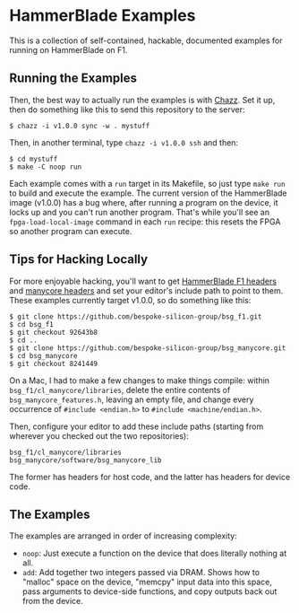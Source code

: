 HammerBlade Examples
====================

This is a collection of self-contained, hackable, documented examples for running on HammerBlade on F1.


Running the Examples
--------------------

Then, the best way to actually run the examples is with [Chazz][].
Set it up, then do something like this to send this repository to the server:

    $ chazz -i v1.0.0 sync -w . mystuff

Then, in another terminal, type `chazz -i v1.0.0 ssh` and then:

    $ cd mystuff
    $ make -C noop run

Each example comes with a `run` target in its Makefile, so just type `make run` to build and execute the example.
The current version of the HammerBlade image (v1.0.0) has a bug where, after running a program on the device, it locks up and you can't run another program.
That's while you'll see an `fpga-load-local-image` command in each `run` recipe: this resets the FPGA so another program can execute.

[chazz]: https://github.com/cucapra/chazz


Tips for Hacking Locally
------------------------

For more enjoyable hacking, you'll want to get [HammerBlade F1 headers][hbf1lib] and [manycore headers][mclib] and set your editor's include path to point to them.
These examples currently target v1.0.0, so do something like this:

    $ git clone https://github.com/bespoke-silicon-group/bsg_f1.git
    $ cd bsg_f1
    $ git checkout 92643b8
    $ cd ..
    $ git clone https://github.com/bespoke-silicon-group/bsg_manycore.git
    $ cd bsg_manycore
    $ git checkout 8241449

On a Mac, I had to make a few changes to make things compile: within `bsg_f1/cl_manycore/libraries`, delete the entire contents of `bsg_manycore_features.h`, leaving an empty file, and change every occurrence of `#include <endian.h>` to `#include <machine/endian.h>`.

Then, configure your editor to add these include paths (starting from wherever you checked out the two repositories):

    bsg_f1/cl_manycore/libraries
    bsg_manycore/software/bsg_manycore_lib

The former has headers for host code, and the latter has headers for device code.

[hbf1lib]: https://github.com/bespoke-silicon-group/bsg_f1/tree/master/cl_manycore/libraries
[mclib]: https://github.com/bespoke-silicon-group/bsg_manycore/tree/master/software/bsg_manycore_lib


The Examples
------------

The examples are arranged in order of increasing complexity:

- `noop`: Just execute a function on the device that does literally nothing at all.
- `add`: Add together two integers passed via DRAM. Shows how to "malloc" space on the device, "memcpy" input data into this space, pass arguments to device-side functions, and copy outputs back out from the device.
